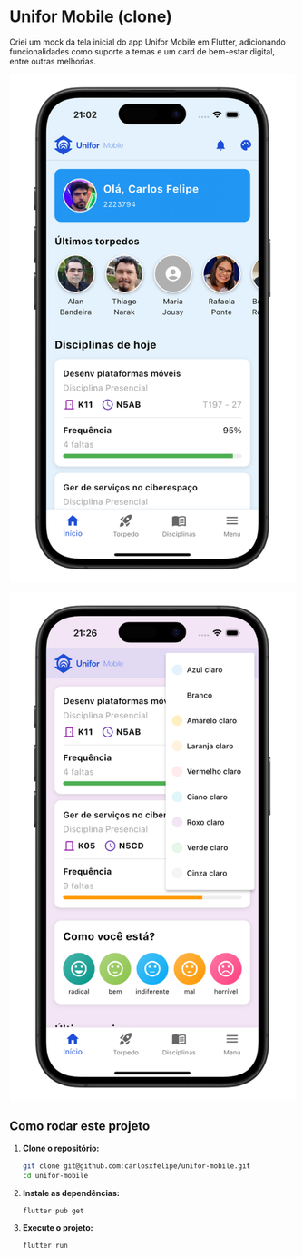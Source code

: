 # Unifor Mobile (clone)

Criei um mock da tela inicial do app Unifor Mobile em Flutter, adicionando funcionalidades como suporte a temas e um card de bem-estar digital, entre outras melhorias.

<p align="center">
  <img src="./screenshots/460shots_so.png" alt="Telas de login" />
</p>

<p align="center">
  <img src="./screenshots/872shots_so.png" alt="Telas de login" />
</p>

## Como rodar este projeto

1. **Clone o repositório:**

   ```bash
   git clone git@github.com:carlosxfelipe/unifor-mobile.git
   cd unifor-mobile
   ```

2. **Instale as dependências:**

   ```bash
   flutter pub get
   ```

3. **Execute o projeto:**

   ```bash
   flutter run
   ```
